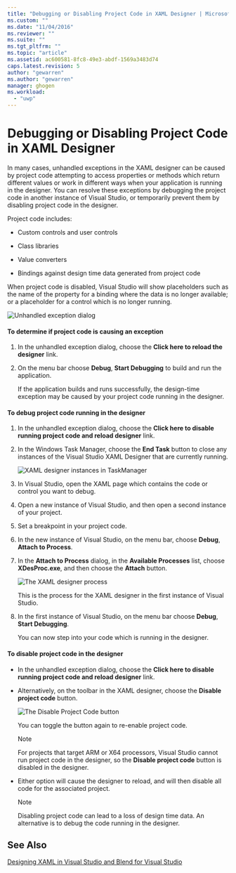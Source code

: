 ```yaml
---
title: "Debugging or Disabling Project Code in XAML Designer | Microsoft Docs"
ms.custom: ""
ms.date: "11/04/2016"
ms.reviewer: ""
ms.suite: ""
ms.tgt_pltfrm: ""
ms.topic: "article"
ms.assetid: ac600581-8fc8-49e3-abdf-1569a3483d74
caps.latest.revision: 5
author: "gewarren"
ms.author: "gewarren"
manager: ghogen
ms.workload: 
  - "uwp"
---
```

# Debugging or Disabling Project Code in XAML Designer
In many cases, unhandled exceptions in the XAML designer can be caused by project code attempting to access properties or methods which return different values or work in different ways when your application is running in the designer. You can resolve these exceptions by debugging the project code in another instance of Visual Studio, or temporarily prevent them by disabling project code in the designer.  
  
 Project code includes:  
  
-   Custom controls and user controls  
  
-   Class libraries  
  
-   Value converters  
  
-   Bindings against design time data generated from project code  
  
 When project code is disabled, Visual Studio will show placeholders such as the name of the property for a binding where the data is no longer available; or a placeholder for a control which is no longer running.  
  
 ![Unhandled exception dialog](../designers/media/xaml_unhandledexception.png "XAML_UnhandledException")  
  
#### To determine if project code is causing an exception  
  
1.  In the unhandled exception dialog, choose the **Click here to reload the designer** link.  
  
2.  On the menu bar choose **Debug**, **Start Debugging** to build and run the application.  
  
     If the application builds and runs successfully, the design-time exception may be caused by your project code running in the designer.  
  
#### To debug project code running in the designer  
  
1.  In the unhandled exception dialog, choose the **Click here to disable running project code and reload designer** link.  
  
2.  In the Windows Task Manager, choose the **End Task** button to close any instances of the Visual Studio XAML Designer that are currently running.  
  
     ![XAML designer instances in TaskManager](../designers/media/xaml_taskmanager.png "XAML_TaskManager")  
  
3.  In Visual Studio, open the XAML page which contains the code or control you want to debug.  
  
4.  Open a new instance of Visual Studio, and then open a second instance of your project.  
  
5.  Set a breakpoint in your project code.  
  
6.  In the new instance of Visual Studio, on the menu bar, choose **Debug**, **Attach to Process**.  
  
7.  In the **Attach to Process** dialog, in the **Available Processes** list, choose **XDesProc.exe**, and then choose the **Attach** button.  
  
     ![The XAML designer process](../designers/media/xaml_attach.png "XAML_Attach")  
  
     This is the process for the XAML designer in the first instance of Visual Studio.  
  
8.  In the first instance of Visual Studio, on the menu bar choose **Debug**, **Start Debugging**.  
  
     You can now step into your code which is running in the designer.  
  
#### To disable project code in the designer  
  
-   In the unhandled exception dialog, choose the **Click here to disable running project code and reload designer** link.  
  
-   Alternatively, on the toolbar in the XAML designer, choose the **Disable project code** button.  
  
     ![The Disable Project Code button](../designers/media/xaml_disablecode.png "XAML_DisableCode")  
  
     You can toggle the button again to re-enable project code.  
  
    > [!NOTE]
    >  For projects that target ARM or X64 processors, Visual Studio cannot run project code in the designer, so the **Disable project code** button is disabled in the designer.  
  
-   Either option will cause the designer to reload, and will then disable all code for the associated project.  
  
    > [!NOTE]
    >  Disabling project code can lead to a loss of design time data. An alternative is to debug the code running in the designer.  
  
## See Also  
 [Designing XAML in Visual Studio and Blend for Visual Studio](../designers/designing-xaml-in-visual-studio.md)